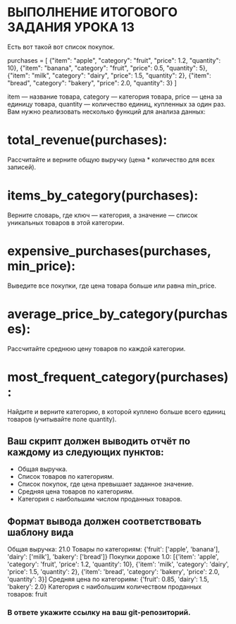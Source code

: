 # ВЫПОЛНЕНИЕ ИТОГОВОГО ЗАДАНИЯ УРОКА 13
Есть вот такой вот список покупок.

purchases = [
{"item": "apple", "category": "fruit", "price": 1.2, "quantity": 10},
{"item": "banana", "category": "fruit", "price": 0.5, "quantity": 5},
{"item": "milk", "category": "dairy", "price": 1.5, "quantity": 2},
{"item": "bread", "category": "bakery", "price": 2.0, "quantity": 3}
]

item — название товара,
category — категория товара,
price — цена за единицу товара,
quantity — количество единиц, купленных за один раз.
Вам нужно реализовать несколько функций для анализа данных:

# total_revenue(purchases): 
  Рассчитайте и верните общую выручку (цена * количество для всех записей).

# items_by_category(purchases): 
  Верните словарь, где ключ — категория, а значение — список уникальных товаров в этой категории.
# expensive_purchases(purchases, min_price): 
  Выведите все покупки, где цена товара больше или равна min_price.
# average_price_by_category(purchases): 
  Рассчитайте среднюю цену товаров по каждой категории.
# most_frequent_category(purchases): 
Найдите и верните категорию, в которой куплено больше всего единиц товаров (учитывайте поле quantity).

## Ваш скрипт должен выводить отчёт по каждому из следующих пунктов:

- Общая выручка.
- Список товаров по категориям.
- Список покупок, где цена превышает заданное значение.
- Средняя цена товаров по категориям.
- Категория с наибольшим числом проданных товаров.
## Формат вывода должен соответствовать шаблону вида

Общая выручка: 21.0
Товары по категориям: {'fruit': ['apple', 'banana'], 'dairy': ['milk'], 'bakery': ['bread']}
Покупки дороже 1.0: [{'item': 'apple', 'category': 'fruit', 'price': 1.2, 'quantity': 10}, {'item': 'milk', 'category': 'dairy', 'price': 1.5, 'quantity': 2}, {'item': 'bread', 'category': 'bakery', 'price': 2.0, 'quantity': 3}]
Средняя цена по категориям: {'fruit': 0.85, 'dairy': 1.5, 'bakery': 2.0}
Категория с наибольшим количеством проданных товаров: fruit

### В  ответе укажите ссылку на ваш git-репозиторий.
